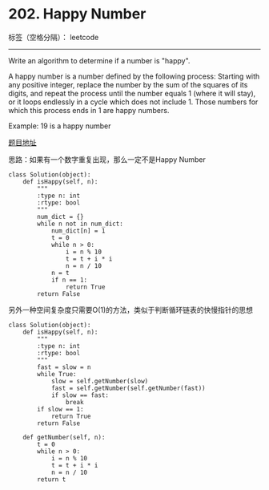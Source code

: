 # 202. Happy Number

标签（空格分隔）： leetcode

---

Write an algorithm to determine if a number is "happy".

A happy number is a number defined by the following process: Starting with any positive integer, replace the number by the sum of the squares of its digits, and repeat the process until the number equals 1 (where it will stay), or it loops endlessly in a cycle which does not include 1. Those numbers for which this process ends in 1 are happy numbers.

Example: 19 is a happy number

[题目地址][1]

思路：如果有一个数字重复出现，那么一定不是Happy Number

```
class Solution(object):
	def isHappy(self, n):
		"""
		:type n: int
		:rtype: bool
		"""
		num_dict = {}
		while n not in num_dict:
			num_dict[n] = 1
			t = 0
			while n > 0:
				i = n % 10
				t = t + i * i
				n = n / 10
			n = t
			if n == 1:
				return True
		return False
```
另外一种空间复杂度只需要O(1)的方法，类似于判断循环链表的快慢指针的思想
```
class Solution(object):
	def isHappy(self, n):
		"""
		:type n: int
		:rtype: bool
		"""
		fast = slow = n
		while True:
			slow = self.getNumber(slow)
			fast = self.getNumber(self.getNumber(fast))
			if slow == fast:
				break
		if slow == 1:
			return True
		return False
		
	def getNumber(self, n):
		t = 0
		while n > 0:
			i = n % 10
			t = t + i * i
			n = n / 10
		return t
```
  [1]: https://leetcode.com/problems/happy-number/
